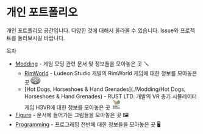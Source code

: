 # 개인 포트폴리오
개인 포트폴리오 공간입니다. 다양한 것에 대해서 올라올 수 있습니다. Issue와 프로젝트를 둘러보시길 바랍니다.



목차

- [Modding](./Modding) - 게임 모딩 관련 문서 및 정보들을 모아놓은 곳 🪛
  - [RimWorld](./Modding/RimWorld) - Ludeon Studio 개발의 RimWorld 게임에 대한 정보를 모아놓은 곳 <img width=25 height=20 src="Figure/RimWorldIcon.png"/>
  - [Hot Dogs, Horseshoes & Hand Grenades](./Modding/Hot Dogs, Horseshoes & Hand Grenades) - RUST LTD. 개발의 VR 총기 시뮬레이터 게임 H3VR에 대한 정보를 모아놓은 곳 <img width=25 height=25 src="Figure/H3VRIcon.jpg"/>
- [Figure](./Figure) - 문서에 들어가는 그림들을 모아놓은 곳 🖼️
- [Programming](./Programming) - 프로그래밍 전반에 대한 정보들을 모아놓은 곳 🖥️
